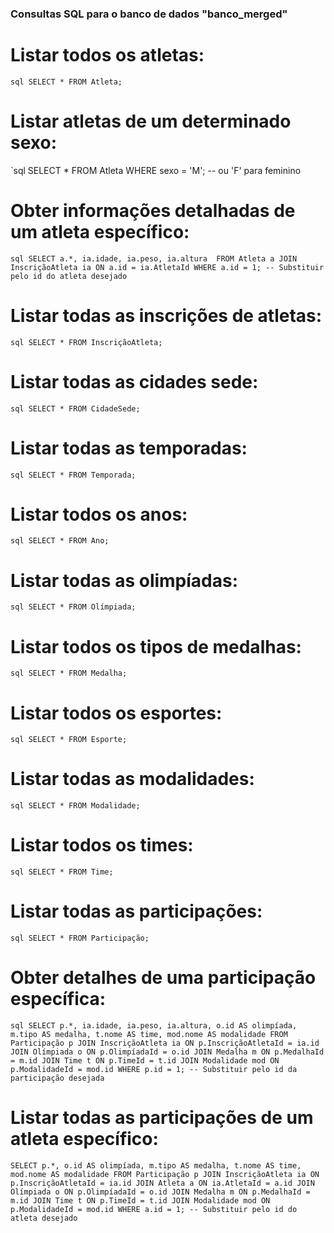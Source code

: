 ### Consultas SQL para o banco de dados "banco_merged"

# Listar todos os atletas:
`sql
SELECT * FROM Atleta;
`

# Listar atletas de um determinado sexo:
`sql
SELECT * FROM Atleta WHERE sexo = 'M'; -- ou 'F' para feminino

# Obter informações detalhadas de um atleta específico:
`sql
SELECT a.*, ia.idade, ia.peso, ia.altura 
FROM Atleta a
JOIN InscriçãoAtleta ia ON a.id = ia.AtletaId
WHERE a.id = 1; -- Substituir pelo id do atleta desejado
`

# Listar todas as inscrições de atletas:
`sql
SELECT * FROM InscriçãoAtleta;
`

# Listar todas as cidades sede:
`sql
SELECT * FROM CidadeSede;
`

# Listar todas as temporadas:
`sql
SELECT * FROM Temporada;
`

# Listar todos os anos:
`sql
SELECT * FROM Ano;
`

# Listar todas as olimpíadas:
`sql
SELECT * FROM Olímpiada;
`

# Listar todos os tipos de medalhas:
`sql
SELECT * FROM Medalha;
`

# Listar todos os esportes:
`sql
SELECT * FROM Esporte;
`

# Listar todas as modalidades:
`sql
SELECT * FROM Modalidade;
`

# Listar todos os times:
`sql
SELECT * FROM Time;
`

# Listar todas as participações:
`sql
SELECT * FROM Participação;
`

# Obter detalhes de uma participação específica:
`sql
SELECT p.*, ia.idade, ia.peso, ia.altura, o.id AS olimpíada, m.tipo AS medalha, t.nome AS time, mod.nome AS modalidade
FROM Participação p
JOIN InscriçãoAtleta ia ON p.InscriçãoAtletaId = ia.id
JOIN Olímpiada o ON p.OlimpíadaId = o.id
JOIN Medalha m ON p.MedalhaId = m.id
JOIN Time t ON p.TimeId = t.id
JOIN Modalidade mod ON p.ModalidadeId = mod.id
WHERE p.id = 1; -- Substituir pelo id da participação desejada
`

# Listar todas as participações de um atleta específico:
`
SELECT p.*, o.id AS olimpíada, m.tipo AS medalha, t.nome AS time, mod.nome AS modalidade
FROM Participação p
JOIN InscriçãoAtleta ia ON p.InscriçãoAtletaId = ia.id
JOIN Atleta a ON ia.AtletaId = a.id
JOIN Olímpiada o ON p.OlimpíadaId = o.id
JOIN Medalha m ON p.MedalhaId = m.id
JOIN Time t ON p.TimeId = t.id
JOIN Modalidade mod ON p.ModalidadeId = mod.id
WHERE a.id = 1; -- Substituir pelo id do atleta desejado
`
